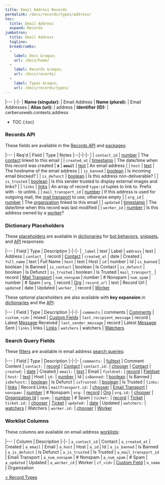 ```yaml
---
title: Email Address Records
permalink: /docs/records/types/address/
toc:
  title: Email Address
  expand: Records
jumbotron:
  title: Email Address
  tagline: 
  breadcrumbs:
  -
    label: Docs &raquo;
    url: /docs/home/
  -
    label: Records &raquo;
    url: /docs/records/
  -
    label: Types &raquo;
    url: /docs/records/types/
---
```


|---
|-|-
| **Name (singular):** | Email Address
| **Name (plural):** | Email Addresses
| **Alias (uri):** | address
| **Identifier (ID):** | cerberusweb.contexts.address

* TOC
{:toc}

### Records API

These fields are available in the [Records API](/docs/api/endpoints/records/) and [packages](/docs/packages/):

|---
| Req'd | Field | Type | Notes
|:-:|-|-|-
|   | `contact_id` | [number](/docs/records/fields/types/number/) | The [contact](/docs/records/types/contact/) linked to this email 
|   | `created_at` | [timestamp](/docs/records/fields/types/timestamp/) | The date/time when this record was created 
| **x** | **`email`** | [text](/docs/records/fields/types/text/) | An email address 
|   | `host` | [text](/docs/records/fields/types/text/) | The hostname of the email address 
|   | `is_banned` | [boolean](/docs/records/fields/types/boolean/) | Is incoming email blocked? 
|   | `is_defunct` | [boolean](/docs/records/fields/types/boolean/) | Is this address non-deliverable? 
|   | `is_trusted` | [boolean](/docs/records/fields/types/boolean/) | Is this sender trusted to display external images and links? 
|   | `links` | [links](/docs/records/fields/types/links/) | An array of record `type:id` tuples to link to. Prefix with `-` to unlink. 
|   | `mail_transport_id` | [number](/docs/records/fields/types/number/) | If this address is used for outgoing mail, the [mail transport](/docs/records/types/mail_transport/) to use; otherwise empty 
|   | `org_id` | [number](/docs/records/fields/types/number/) | The [organization](/docs/records/types/org/) linked to this email 
|   | `updated` | [timestamp](/docs/records/fields/types/timestamp/) | The date/time when this record was last modified 
|   | `worker_id` | [number](/docs/records/fields/types/number/) | Is this address owned by a [worker](/docs/records/types/worker/)? 

### Dictionary Placeholders

These [placeholders](/docs/bots/scripting/placeholders/) are available in [dictionaries](/docs/bots/behaviors/dictionaries/) for [bot behaviors](/docs/bots/behaviors/), [snippets](/docs/snippets/), and [API](/docs/api/) responses:

|---
| Field | Type | Description
|-|-|-
| `_label` | text | Label
| `address` | text | Address
| `contact_` | record | [Contact](/docs/records/types/contact/)
| `created_at` | date | Created
| `full_name` | text | Full Name
| `host` | text | Host
| `id` | number | Id
| `is_banned` | boolean | Is Banned
| `is_contact` | boolean | Is Contact
| `is_defunct` | boolean | Is Defunct
| `is_trusted` | boolean | Is Trusted
| `mail_transport_` | record | [Mail Transport](/docs/records/types/mail_transport/)
| `num_nonspam` | number | # Nonspam
| `num_spam` | number | # Spam
| `org_` | record | [Org](/docs/records/types/org/)
| `record_url` | text | Record Url
| `updated` | date | Updated
| `worker_` | record | [Worker](/docs/records/types/worker/)

These optional placeholders are also available with **key expansion** in [dictionaries](/docs/bots/behaviors/dictionaries/key-expansion/) and the [API](/docs/api/responses/#expanding-keys-in-api-requests):

|---
| Field | Type | Description
|-|-|-
| `comments` | comments | [Comments](/docs/bots/behaviors/dictionaries/key-expansion/#comments)
| `custom_<id>` | mixed | [Custom Fields](/docs/bots/behaviors/dictionaries/key-expansion/#custom-fields)
| `last_recipient_message` | record | Latest [Message](/docs/records/types/message/) Received
| `last_sender_message` | record | Latest [Message](/docs/records/types/message/) Sent
| `links` | links | [Links](/docs/bots/behaviors/dictionaries/key-expansion/#links)
| `watchers` | watchers | [Watchers](/docs/bots/behaviors/dictionaries/key-expansion/#watchers)
	
### Search Query Fields

These [filters](/docs/search/filters/) are available in email address [search queries](/docs/search/):

|---
| Field | Type | Description
|-|-|-
| `comments:` | [fulltext](/docs/search/filters/fulltext/) | Comment Content
| `contact:` | [record](/docs/search/deep-search/) | [Contact](/docs/records/types/contact/)
| `contact.id:` | [chooser](/docs/search/filters/choosers/) | [Contact](/docs/records/types/contact/)
| `created:` | [date](/docs/search/filters/dates/) | Created
| `email:` | [text](/docs/search/filters/text/) | Email
| `fieldset:` | [record](/docs/search/deep-search/) | [Fieldset](/docs/records/types/custom_fieldset/)
| `host:` | [text](/docs/search/filters/text/) | Host
| `id:` | [number](/docs/search/filters/numbers/) | Id
| `isBanned:` | [boolean](/docs/search/filters/booleans/) | Is Banned
| `isDefunct:` | [boolean](/docs/search/filters/booleans/) | Is Defunct
| `isTrusted:` | [boolean](/docs/search/filters/booleans/) | Is Trusted
| `links:` | [links](/docs/search/filters/links/) | Record Links
| `mailTransport.id:` | [chooser](/docs/search/filters/choosers/) | [Email Transport](/docs/records/types/mail_transport/)
| `nonspam:` | [number](/docs/search/filters/numbers/) | # Nonspam
| `org:` | [record](/docs/search/deep-search/) | [Org](/docs/records/types/org/)
| `org.id:` | [chooser](/docs/search/filters/choosers/) | [Organization Id](/docs/records/types/org/)
| `spam:` | [number](/docs/search/filters/numbers/) | # Spam
| `ticket:` | [record](/docs/search/deep-search/) | [Ticket](/docs/records/types/ticket/)
| `ticket.id:` | [chooser](/docs/search/filters/choosers/) | [Ticket](/docs/records/types/ticket/)
| `updated:` | [date](/docs/search/filters/dates/) | Updated
| `watchers:` | [watchers](/docs/search/filters/watchers/) | Watchers
| `worker.id:` | [chooser](/docs/search/filters/choosers/) | [Worker](/docs/records/types/worker/)
	
### Worklist Columns

These columns are available on email address [worklists](/docs/worklists/):

|---
| Column | Description
|-|-
| `a_contact_id` | Contact
| `a_created_at` | Created
| `a_email` | Email
| `a_host` | Host
| `a_id` | Id
| `a_is_banned` | Is Banned
| `a_is_defunct` | Is Defunct
| `a_is_trusted` | Is Trusted
| `a_mail_transport_id` | Email Transport
| `a_num_nonspam` | # Nonspam
| `a_num_spam` | # Spam
| `a_updated` | Updated
| `a_worker_id` | Worker
| `cf_<id>` | [Custom Field](/docs/records/types/custom_field/)
| `o_name` | Organization

<div class="section-nav">
	<div class="left">
		<a href="/docs/records/types/" class="prev">&lt; Record Types</a>
	</div>
	<div class="right align-right">
	</div>
</div>
<div class="clear"></div>